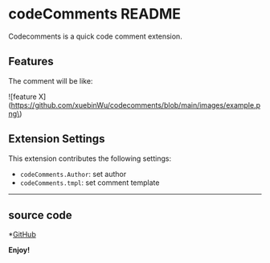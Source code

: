 # codeComments README

Codecomments is a quick code comment extension.

## Features

The comment will be like:

\!\[feature X\]\(https://github.com/xuebinWu/codecomments/blob/main/images/example.png\)


## Extension Settings

This extension contributes the following settings:

* `codeComments.Author`: set author
* `codeComments.tmpl`: set comment template

-----------------------------------------------------------------------------------------------------------
## source code

*[GitHub](https://github.com/xuebinWu/codecomments.git)

**Enjoy!**
